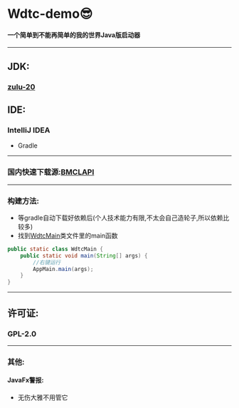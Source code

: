 # Wdtc-demo😎

#### 一个简单到不能再简单的我的世界Java版启动器

---

## JDK:

### [zulu-20](https://www.azul.com/downloads/?version=java-20-sts&package=jdk-fx#zulu)

## IDE:

### IntelliJ IDEA

- Gradle

---

### 国内快速下载源:[BMCLAPI](https://bmclapidoc.bangbang93.com/)

---

### 构建方法:

- 等gradle自动下载好依赖后(个人技术能力有限,不太会自己造轮子,所以依赖比较多)
- 找到[WdtcMain](Wdtc/src/main/java/org/wdt/WdtcUI/WdtcMain.java)类文件里的main函数

```java
public static class WdtcMain {
    public static void main(String[] args) {
        //右键运行
        AppMain.main(args);
    }
}
```

---

## 许可证:

### GPL-2.0

---

### 其他:

#### JavaFx警报:
- 无伤大雅不用管它